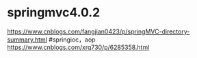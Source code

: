 # springmvc4.0.2
https://www.cnblogs.com/fangjian0423/p/springMVC-directory-summary.html
#springioc，aop
https://www.cnblogs.com/xrq730/p/6285358.html
